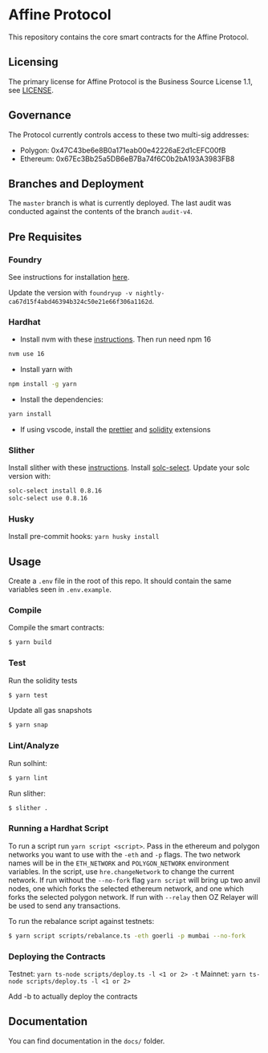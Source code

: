 # Affine Protocol

This repository contains the core smart contracts for the Affine Protocol.

## Licensing

The primary license for Affine Protocol is the Business Source License 1.1, see [LICENSE](LICENSE).

## Governance

The Protocol currently controls access to these two multi-sig addresses:

- Polygon: 0x47C43be6e8B0a171eab00e42226aE2d1cEFC00fB
- Ethereum: 0x67Ec3Bb25a5DB6eB7Ba74f6C0b2bA193A3983FB8

## Branches and Deployment

The `master` branch is what is currently deployed. The last audit was conducted against the contents of the branch `audit-v4`.

## Pre Requisites

### Foundry

See instructions for installation [here](https://github.com/gakonst/foundry#installation).

Update the version with `foundryup -v nightly-ca67d15f4abd46394b324c50e21e66f306a1162d`.

### Hardhat

- Install nvm with these [instructions](https://github.com/nvm-sh/nvm#install--update-script). Then run
need npm 16

```sh
nvm use 16
```

- Install yarn with

```sh
npm install -g yarn
```

- Install the dependencies:

```sh
yarn install
```

- If using vscode, install the [prettier](https://marketplace.visualstudio.com/items?itemName=esbenp.prettier-vscode) and [solidity](https://marketplace.visualstudio.com/items?itemName=JuanBlanco.solidity) extensions

### Slither

Install slither with these [instructions](https://github.com/crytic/slither#using-pip). Install [solc-select](https://github.com/crytic/solc-select#quickstart). Update your solc version with:

```sh
solc-select install 0.8.16
solc-select use 0.8.16
```

### Husky

Install pre-commit hooks: `yarn husky install`

## Usage

Create a `.env` file in the root of this repo. It should contain the same variables seen in `.env.example`.

### Compile

Compile the smart contracts:

```sh
$ yarn build
```

### Test

Run the solidity tests

```sh
$ yarn test
```

Update all gas snapshots

```sh
$ yarn snap
```

### Lint/Analyze

Run solhint:

```sh
$ yarn lint
```

Run slither:

```sh
$ slither .
```

### Running a Hardhat Script

To run a script run `yarn script <script>`. Pass in the ethereum and polygon networks you want to use with the `-eth` and `-p` flags. The two network names will be in the `ETH_NETWORK` and `POLYGON_NETWORK` environment variables. In the script, use `hre.changeNetwork` to change the current network. If run without the `--no-fork` flag `yarn script` will bring up two anvil nodes, one which forks the selected ethereum network, and one which forks the selected polygon network. If run with `--relay` then OZ Relayer will be used to send any transactions.

To run the rebalance script against testnets:

```sh
$ yarn script scripts/rebalance.ts -eth goerli -p mumbai --no-fork
```

### Deploying the Contracts

Testnet: `yarn ts-node scripts/deploy.ts -l <1 or 2> -t`
Mainnet: `yarn ts-node scripts/deploy.ts -l <1 or 2>`

Add -b to actually deploy the contracts

## Documentation

You can find documentation in the `docs/` folder.
